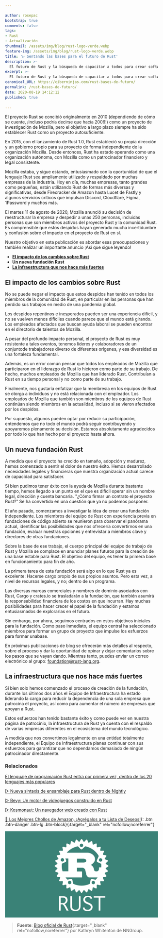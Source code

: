```yaml
---

author: rosepac
bootstrap: true
comments: false
tags:
- Rust
- Actualización
thumbnail: /assets/img/blog/rust-logo-verde.webp
feature-img: /assets/img/blog/rust-logo-verde.webp
title: '▷ Sentando las bases para el futuro de Rust'
description: >-
  El futuro de Rust y la búsqueda de capacitar a todos para crear software confiable y eficiente.
excerpt: >-
  El futuro de Rust y la búsqueda de capacitar a todos para crear software confiable y eficiente.
canonical_URL: https://ciberninjas.com/rust-bases-de-futuro/
permalink: /rust-bases-de-futuro/
date: 2020-08-19 14:12:12
published: true

---
```


El proyecto Rust se concibió originalmente en 2010 (dependiendo de cómo se cuente, ¡Incluso podría decirse que hacía 2006!) como un proyecto de investigación de Mozilla, pero el objetivo a largo plazo siempre ha sido establecer Rust como un proyecto autosuficiente.

En 2015, con el lanzamiento de Rust 1.0, Rust estableció su propia dirección y un gobierno propio para su proyecto de forma independiente de la organización Mozilla. Desde entonces, Rust ha estado operando como una organización autónoma, con Mozilla como un patrocinador financiero y legal consistente.

Mozilla estaba, y sigue estando, entusiasmado con la oportunidad de que el lenguaje Rust sea ampliamente utilizado y respaldado por muchas empresas de la industria. Hoy en día, muchas empresas, tanto grandes como pequeñas, están utilizando Rust de formas más diversas y significativas, desde Firecracker de Amazon hasta Lucet de Fastly y algunos servicios críticos que impulsan Discord, Cloudflare, Figma, 1Password y muchos más.

El martes 11 de agosto de 2020, Mozilla anunció su decisión de reestructurar la empresa y despedir a unas 250 personas, incluidas personas que son miembros activos del proyecto Rust y la comunidad Rust. Es comprensible que estos despidos hayan generado mucha incertidumbre y confusión sobre el impacto en el proyecto de Rust en sí.

Nuestro objetivo en esta publicación es abordar esas preocupaciones y también realizar un importante anuncio ¡Así que sigue leyendo!

- [**El impacto de los cambios sobre Rust**](#el-impacto-de-los-cambios-sobre-rust)
- [**Un nueva fundación Rust**](#un-nueva-fundación-rust)
- [**La infraestructura que nos hace más fuertes**](#la-infraestructura-que-nos-hace-más-fuertes)

## **El impacto de los cambios sobre Rust**

No se puede negar el impacto que estos despidos han tenido en todos los miembros de la comunidad de Rust, en particular en las personas que han perdido sus trabajos en medio de una pandemia global.

Los despidos repentinos e inesperados pueden ser una experiencia difícil, y no se vuelven menos difíciles cuando parece que el mundo está girando. Los empleados afectados que buscan ayuda laboral se pueden encontrar en el directorio de talentos de Mozilla.

A pesar del profundo impacto personal, el proyecto de Rust es muy resistente a tales eventos, tenemos líderes y colaboradores de un conjuntode trabajadores diverso de diferentes orígenes, y esa diversidad es una fortaleza fundamental.

Además, es un error común pensar que todos los empleados de Mozilla que participaron en el liderazgo de Rust lo hicieron como parte de su trabajo. De hecho, muchos empleados de Mozilla que han liderado Rust. Contribuían a Rust en su tiempo personal y no como parte de su trabajo.

Finalmente, nos gustaría enfatizar que la membresía en los equipos de Rust se otorga a individuos y no está relacionada con el empleador. Los empleados de Mozilla que también son miembros de los equipos de Rust continúan siendo miembros en la actualidad, incluso si se vieron afectados por los despidos.

Por supuesto, algunos pueden optar por reducir su participación, entendemos que no todo el mundo podrá seguir contribuyendo y apoyaremos plenamente su decisión. Estamos absolutamente agradecidos por todo lo que han hecho por el proyecto hasta ahora.

## **Un nueva fundación Rust**

A medida que el proyecto ha crecido en tamaño, adopción y madurez, hemos comenzado a sentir el dolor de nuestro éxito. Hemos desarrollado necesidades legales y financieras que nuestra organización actual carece de capacidad para satisfacer.

Si bien pudimos tener éxito con la ayuda de Mozilla durante bastante tiempo, hemos llegado a un punto en el que es difícil operar sin un nombre legal, dirección y cuenta bancaria. "¿Cómo firmar un contrato el proyecto Rust?" Se ha convertido en una cuestión que ya no podemos posponer.

El año pasado, comenzamos a investigar la idea de crear una fundación independiente. Los miembros del equipo de Rust con experiencia previa en fundaciones de código abierto se reunieron para observar el panórama actual, identificar las posibilidades que nos ofrecería convertirnos en una fundación, evaluar nuestras opciones y entrevistar a miembros clave y directores de otras fundaciones.

Sobre la base de ese trabajo, el cuerpo principal del equipo de trabajo de Rust y Mozilla se complace en anunciar planes futuros para la creación de una base estable para Rust. El objetivo del equipo, es tener la primera base en funcionamiento para fin de año.

La primera tarea de esta fundación será algo en lo que Rust ya es excelente: Hacerse cargo propio de sus propios asuntos. Pero esta vez, a nivel de recursos legales, y no; dentro de un programa.

Las diversas marcas comerciales y nombres de dominio asociados con Rust, Cargo y crates.io se trasladarán a la fundación, que también asumirá la responsabilidad financiera de los costos en que incurran. Hay muchas posibilidades para hacer crecer el papel de la fundación y estamos entusiasmados de explorarlas en el futuro.

Sin embargo, por ahora, seguimos centrados en estos objetivos iniciales para la fundación. Como paso inmediato, el equipo central ha seleccionado miembros para formar un grupo de proyecto que impulse los esfuerzos para formar unabase.

En próximas publicaciones de blog se ofrecerán más detalles al respecto, sobre el proceso y dar la oportunidad de opinar y dejar comentarios sobre los pasos que se vayan dando. Mientras tanto, puedes enviar un correo electrónico al grupo: foundation@rust-lang.org.

## **La infraestructura que nos hace más fuertes**

Si bien solo hemos comenzado el proceso de creación de la fundación, durante los últimos dos años el Equipo de Infraestructura ha estado liderando la carga para reducir la dependencia de una sola empresa que patrocina el proyecto, así como para aumentar el número de empresas que apoyan a Rust.

Estos esfuerzos han tenido bastante éxito y como puede ver en nuestra página de patrocinio, la infraestructura de Rust ya cuenta con el respaldo de varias empresas diferentes en el ecosistema del mundo tecnológico.

A medida que nos convertimos legalmente en una entidad totalmente independiente, el Equipo de Infraestructura planea continuar con sus esfuerzos para garantizar que no dependamos demasiado de ningún patrocinador directamente.

### **Relacionados** <!-- omit in toc -->

[El lenguaje de programación Rust entra por primera vez, dentro de los 20 lenguajes más populares](https://ciberninjas.com/lenguajes-programaci%C3%B3n-ranking-rust/)

[▷ Nueva sintaxis de ensamblaje para Rust dentro de Nightly](https://ciberninjas.com/sintaxis-rust-nightly/)

[▷ Bevy: Un motor de videojuegos construido en Rust](https://ciberninjas.com/bevy-motor-videojuegos-rust/)

[▷ Kosmonaut: Un navegador web creado con Rust](https://ciberninjas.com/kosmonaut-navegador-web-rust/)

[🛒 Los Mejores Chollos de Amazon, ¡Agrégalos a tu Lista de Deseos!](/amazon/ "Los Mejores Chollos de Amazon, Ofertas Flash, Black Monday y Amazon Prime Day"){: .btn .btn-danger .btn-lg .btn-block}{:target="_blank" rel="nofollow,noreferrer"}

![Las bases del futuro de Rust](/assets/img/blog/rust-logo-verde.webp)

> **Fuente**: [Blog oficial de Rust](https://blog.rust-lang.org/2020/08/18/laying-the-foundation-for-rusts-future.html){:target="_blank" rel="nofollow,noreferrer"} por Kathryn Whitenton de NNGroup.